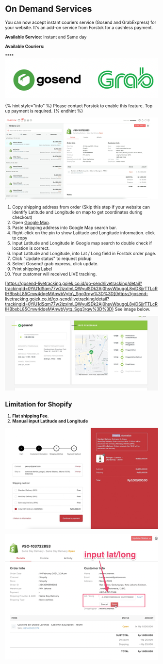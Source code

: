 # On Demand Services

You can now accept instant couriers service \(Gosend and GrabExpress\) for your website. It's an add-on service from Forstok for a cashless payment.

**Available Service**: Instant and Same day

**Available Couriers:**

 ****![](../../.gitbook/assets/screen-shot-2021-04-06-at-3.46.14-pm.png) 

{% hint style="info" %}
Please contact Forstok to enable this feature. Top up payment is required. 
{% endhint %}

![](../../.gitbook/assets/request-pickup-gosend-for-shopify1.gif)

1. Copy shipping address from order \(Skip this step if your website can identify Latitude and Longitude on map to get coordinates during checkout\)
2. Open [Google Map](%20https://maps.google.com).
3. Paste shipping address into Google Map search bar.
4. Right-click on the pin to show Latitude and Longitude information. click to copy 
5. Input Latitude and Longitude in Google map search to double check if location is correct.
6. Input Latitude and Longitude, into Lat / Long field in Forstok order page.
7. Click "Update status" to request pickup
8. Select Gosend/ grab express, click update.
9. Print shipping Label
10. Your customer will received LIVE tracking. 

[https://gosend-livetracking.gojek.co.id/go-send/livetracking/detail?trackingId=0YiU1dSqm77w2izxImLQWyulSDk2Aj0hsyWbuggL8yiDSjjrTTLcRIHBbsbL85Cmw4dqeMAnwbVytq\_Sgq3rqw%3D%3D](https://gosend-livetracking.gojek.co.id/go-send/livetracking/detail?trackingId=0YiU1dSqm77w2izxImLQWyulSDk2Aj0hsyWbuggL8yiDSjjrTTLcRIHBbsbL85Cmw4dqeMAnwbVytq_Sgq3rqw%3D%3D) See image below.

![](../../.gitbook/assets/gosend-live-tracking.jpeg)

## Limitation for Shopify

1. **Flat shipping Fee**. 
2. **Manual input Latitude and Longitude**

![1. Flat shipping fee](../../.gitbook/assets/flat-shipping-fee.png)

![2. Manual input Latitude and Longitude](../../.gitbook/assets/screen-shot-2021-04-06-at-4.23.34-pm.png)









